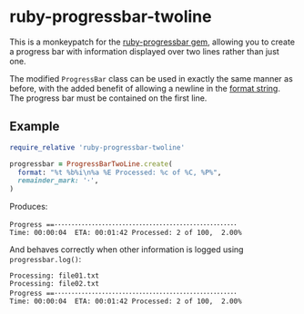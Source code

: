 # ruby-progressbar-twoline

This is a monkeypatch for the [ruby-progressbar gem](https://github.com/jfelchner/ruby-progressbar), allowing you to create a progress bar with information displayed over two lines rather than just one.

The modified `ProgressBar` class can be used in exactly the same manner as before, with the added benefit of allowing a newline in the [format string](https://github.com/jfelchner/ruby-progressbar/wiki/Formatting). The progress bar must be contained on the first line.

## Example

```ruby
require_relative 'ruby-progressbar-twoline'

progressbar = ProgressBarTwoLine.create(
  format: "%t %b%i\n%a %E Processed: %c of %C, %P%",
  remainder_mark: '･',
)
```

Produces:

```
Progress ==･･････････････････････････････････････････････････････
Time: 00:00:04  ETA: 00:01:42 Processed: 2 of 100,  2.00%
```

And behaves correctly when other information is logged using `progressbar.log()`:

```
Processing: file01.txt
Processing: file02.txt
Progress ==･･････････････････････････････････････････････････････
Time: 00:00:04  ETA: 00:01:42 Processed: 2 of 100,  2.00%
```